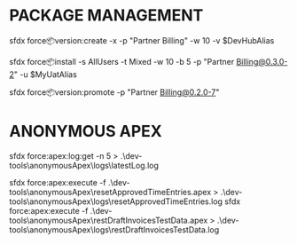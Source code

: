 # PACKAGE MANAGEMENT
sfdx force:package:version:create -x -p "Partner Billing" -w 10 -v $DevHubAlias

sfdx force:package:install -s AllUsers -t Mixed -w 10 -b 5 -p "Partner Billing@0.3.0-2" -u $MyUatAlias

sfdx force:package:version:promote -p "Partner Billing@0.2.0-7"

# ANONYMOUS APEX
sfdx force:apex:log:get -n 5 > .\dev-tools\anonymousApex\logs\latestLog.log

sfdx force:apex:execute -f .\dev-tools\anonymousApex\resetApprovedTimeEntries.apex > .\dev-tools\anonymousApex\logs\resetApprovedTimeEntries.log
sfdx force:apex:execute -f .\dev-tools\anonymousApex\restDraftInvoicesTestData.apex > .\dev-tools\anonymousApex\logs\restDraftInvoicesTestData.log